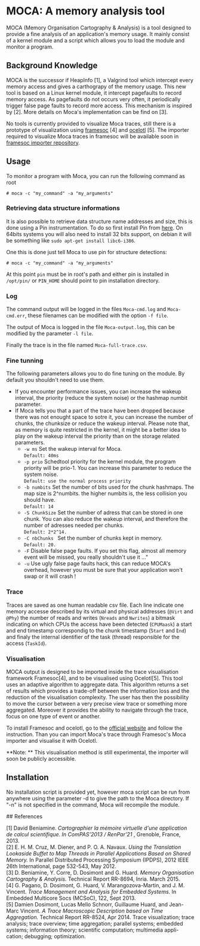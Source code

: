 # MOCA: A memory analysis tool

MOCA (Memory Organisation Cartography & Analysis) is a tool designed to
provide a fine analysis of an application's memory usage. It mainly consist of
a kernel module and a script which allows you to load the module and monitor a
program.


## Background Knowledge

MOCA is the successor if HeapInfo [1], a Valgrind tool which intercept every
memory access and gives a carthograpy of the memory usage. This new tool is
based on a Linux kernel module, it intercept pagefaults to record memory
access. As pagefaults do not occurs very often, it periodically trigger false page faults
to record more access. This mechanism is inspired by [2]. More details on
Moca's implementation can be find on [3].

No tools is currently provided to visualize Moca traces, still there is a
prototype of visualization using
[framesoc](https://github.com/soctrace-inria/framesoc) [4] and
[ocelotl](https://github.com/soctrace-inria/ocelotl) [5]. The
importer required to visualize Moca traces in framesoc will be available soon
in [framesoc importer repository](https://github.com/soctrace-inria/framesoc.importers).

## Usage

To monitor a program with Moca, you can run the following command as root

    # moca -c "my_command" -a "my_arguments"

### Retrieving data structure informations

It is also possible to retrieve data structure name addresses and size, this
is done using a Pin instrumentation. To do so first install Pin from
[here](https://software.intel.com/en-us/articles/pintool-downloads). On 64bits
systems you will also need to install 32 bits support, on debian it will be
something like `sudo apt-get install libc6-i386`.

One this is done just tell Moca to use pin for structure detections:

    # moca -c "my_command" -a "my_arguments"

At this point `pin` must be in root's path and either pin is installed in
`/opt/pin/` or `PIN_HOME` should point to pin installation directory.

### Log

The command output will be logged in the files <code>Moca-cmd.log</code> and
<code>Moca-cmd.err</code>, these filenames can be modified with the option
<code>-f file</code>.

The output of Moca is logged in the file <code>Moca-output.log</code>, this
can be modified by the parameter <code>-l file</code>.

Finally the trace is in the file named <code>Moca-full-trace.csv</code>.

### Fine tunning

The following parameters allows you to do fine tuning on the
module. By default you shouldn't need to use them.

+ If you encounter performance issues, you can increase the wakeup interval,
the priority (reduce the system noise) or the hashmap numbit parameter.
+ If Moca tells you that a part of the trace have been dropped because there
was not enought space to sotre it, you can increase the number of chunks, the
chunksize or reduce the wakeup interval.  Please note that, as memory is quite
restricted in the kernel, it might be a better idea to play on the wakeup
interval the priority than on the storage related parameters.
    + <code>-w ms</code> Set the wakeup interval for Moca.  
    <code>Default: 40ms</code>
    + <code>-p prio</code> Schedtool priority for the kernel module, the
    program priority will be prio-1. You can increase this parameter to reduce
    the system noise.  
    <code>Default: use the normal process priority</code>
    + <code>-b numbits</code>  Set the number of bits used for the chunk
    hashmaps.  The map size is 2^numbits. the higher numbits is, the less
    collision you should have.  
    <code>Default: 14</code>
    + <code>-S ChunkSize</code>  Set the number of adress that can be stored
    in one chunk. You can also reduce the wakeup interval, and therefore the
    number of adresses needed per chunks.  
    <code>Default: 2*2^14.</code>
    + <code>-C nbChunks </code> Set the number of chunks kept in memory.  
    <code>Default: 20.</code>
    + <code>-F</code> Disable false page faults. If you set this flag, almost
    all memory event will be missed, you really shouldn't use it ..."
    + <code>-u</code> Use ugly false page faults hack, this can reduce MOCA's
    overhead, however you must be sure that your application won't swap or it
    will crash !

### Trace

Traces are saved as one human readable csv file. Each line indicate one memory
accesse described by its virtual and physical addresses (`@Virt` and `@Phy`)
the number of reads and writes (`Nreads` and `Nwrites`) a bitmask indicating
on which CPUs the access have been detected (`CPUMaask`) a start and end
timestamp correspondig to the chunk timestamp (̀`Start` and ̀`End`) and finaly
the internal identifier of the task (thread) responsible for the access
(`TaskId`).

### Visualisation


MOCA output is designed to be imported inside the trace visualisation
framework Framesoc[4], and to be visualised using Ocelotl[5]. This tool uses
an adaptive algorithm to aggregate data. This algorithm returns a set of
results which provides a trade-off between the information loss and the
reduction of the visualisation complexity. The user has then the possibility
to move the cursor between a very precise view trace or something more
aggregated. Moreover it provides the ability to navigate through the trace,
focus on one type of event or another.

To install Framesoc and ocelotl, go to the [official
website](http://soctrace-inria.github.io/framesoc/) and follow the
instruction. Than you can import Moca's trace through Framesoc's Moca importer
and visualise it with Ocelotl.

**Note: ** This visualisation method is still experimental, the importer will
soon be publicly accessible.


## Installation

No installation script is provided yet, however moca script can be run from
anywhere using the parameter -d to give the path to the Moca directory. If
"-n" is not specified in the command, Moca will recompile the module.


## References

[1] David Beniamine. *Cartographier la mémoire virtuelle d'une application de
calcul scientifique. In ComPAS'2013 / RenPar'21* , Grenoble, France, 2013.  
[2] E. H. M. Cruz, M. Diener, and P. O. A. Navaux. *Using the Translation Lookaside
Buffet to Map Threads in Parallel Applications Based on Shared Memory.* In
Parallel Distributed Processing Symposium (IPDPS), 2012 IEEE 26th
International, page 532-543, May 2012.  
[3] D. Beniamine, Y. Corre, D. Dosimont and G. Huard. *Memory Organisation
Cartography & Analysis.* Technical Report RR-8694, Inria. March 2015.  
[4] G. Pagano, D. Dosimont, G. Huard, V. Marangozova-Martin, and J. M.
Vincent.  *Trace Management and Analysis for Embedded Systems.* In Embedded
Multicore Socs (MCSoC), 122, Sept 2013.  
[5] Damien Dosimont, Lucas Mello Schnorr, Guillaume Huard, and Jean-Marc
Vincent. *A Trace Macroscopic Description based on Time Aggregation.* Technical
Report RR-8524, Apr 2014.  Trace visualization; trace analysis; trace
overview; time aggregation; parallel systems; embedded systems; information
theory; scientific computation; multimedia appli- cation; debugging;
optimization.
